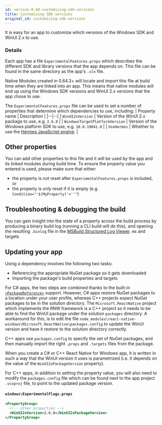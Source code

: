 ```yaml
---
id: version-0.68-customizing-sdk-versions
title: Customizing SDK versions
original_id: customizing-sdk-versions
---
```


It is easy for an app to customize which versions of the Windows SDK and WinUI 2.x to use.

### Details

Each app has a file `ExperimentalFeatures.props` which describes the different SDK and library versions that the app depends on. This file can be found in the same directory as the app's `.sln` file.

Native Modules created in 0.64.3+ will locate and import this file at build time when they are linked into an app. This means that native modules will end up using the Windows SDK versions and WinUI 2.x versions that the app chose to use.

The `ExperimentalFeatures.props` file can be used to set a number of properties that determine which dependencies to use, including:
| Property name | Description |
|--|--|
| `WinUI2xVersion` | Version of the WinUI 2.x package to use, e.g. `2.6.0` |
| `WindowsTargetPlatformVersion` | Version of the Windows platform SDK to use, e.g. `10.0.19041.0` |
| `UseHermes` | Whether to use the [Hermes JavaScript engine](hermes.md). |

## Other properties

You can add other properties to this file and it will be used by the app and its linked modules during build time. To ensure the property value you entered is used, please make sure that either:

- the property is not reset after `ExperimentalFeatures.props` is included, or 
- the property is only reset if it is empty (e.g. `Condition="'$(MyProperty)'=''"`) 

## Troubleshooting & debugging the build

You can gain insight into the state of a property across the build process by producing a binary build log (running a CLI build will do this), and opening the resulting `.binlog` file in the [MSBuild Structured Log Viewer](https://msbuildlog.com/).
es and targets

## Updating your app

Using a dependency involves the following two tasks:

- Referencing the appropriate NuGet package so it gets downloaded
- Importing the package's build properties and targets

For C# apps, the two steps are combined thanks to the built-in  [`<PackageReference>`](https://docs.microsoft.com/nuget/consume-packages/package-references-in-project-files) support.
However, C# apps restore NuGet packages to a location under your user profile, whereas C++ projects expect NuGet packages to be in the solution directory. The `Microsoft.ReactNative` project which implements the RNW framework is a C++ project so it needs to be able to find the WinUI package under the solution `packages` directory. A workaround for this, is to edit the file `node_modules\react-native-windows\Microsoft.ReactNative\packages.config` to update the WinUI version and have it restore to the solution directory correctly.

C++ apps use `packages.config` to specify the set of NuGet packages, and then manually import the right `.props` and `.targets` files from the package.

When you create a C# or C++ React Native for Windows app, it is written in such a way that the WinUI version it uses is parametrized (i.e. it depends on the value of the `WinUI2xPackageVersion` property).

For C++ apps, in addition to setting the property value, you will also need to modify the `packages.config` file which can be found next to the app project `.vcxproj` file, to point to the updated package version.


#### `windows\ExperimentalFlags.props`

```xml title="ExperimentalFlags.props"
<PropertyGroup>
  <!-- other properties -->
  <WinUI2xVersion>2.6.0</WinUI2xPackageVersion>
</PropertyGroup>
```
